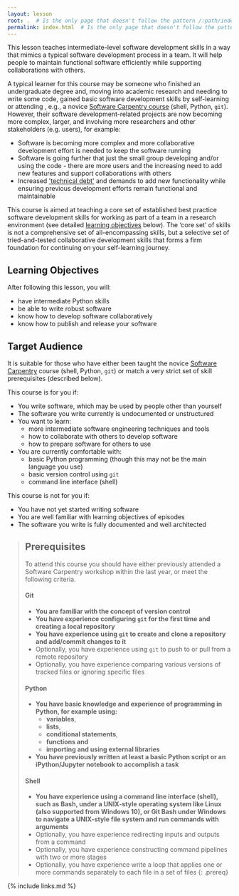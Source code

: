 ```yaml
---
layout: lesson
root: .  # Is the only page that doesn't follow the pattern /:path/index.html
permalink: index.html  # Is the only page that doesn't follow the pattern /:path/index.html
---
```

This lesson teaches intermediate-level software development skills in a way that mimics a 
typical software development process in a team. It will help people to maintain functional software efficiently 
while supporting collaborations with others.

A typical learner for this course may be someone who finished an 
undergraduate degree and, moving into academic 
research and needing to write some code, gained basic software development skills by self-learning or attending 
, e.g., a novice [Software Carpentry course](https://software-carpentry.org/) (shell, Python, `git`). 
However, their software development-related projects 
are now becoming more complex, larger, and involving more researchers and other stakeholders (e.g. users), for example:
- Software is becoming more complex and more collaborative development effort is needed to keep the software running 
- Software is going further that just the small group developing and/or using the code - there are more users and 
the increasing need to add new features and support collaborations with others
- Increased ['technical debt'](https://en.wikipedia.org/wiki/Technical_debt) and demands to add new functionality while ensuring previous development efforts 
remain functional and 
maintainable 

This course is aimed at teaching a core set of established best practice 
software development skills for working as part of a team in a 
research environment (see detailed [learning objectives](/index.html#learning-objectives) below). The ‘core set’ of skills is not a comprehensive set of all-encompassing skills, 
but a selective set of tried-and-tested collaborative development skills that forms a firm foundation for continuing 
on your self-learning journey. 

## Learning Objectives
After following this lesson, you will:

- have intermediate Python skills
- be able to write robust software
- know how to develop software collaboratively
- know how to publish and release your software

## Target Audience
It is suitable for those who have either been taught the novice 
[Software Carpentry](https://software-carpentry.org/) course (shell, Python, `git`) or match a very strict set of 
skill prerequisites (described below).

This course is for you if:
- You write software, which may be used by people other than yourself
- The software you write currently is undocumented or unstructured
- You want to learn:
    - more intermediate software engineering techniques and tools
    - how to collaborate with others to develop software
    - how to prepare software for others to use
- You are currently comfortable with:
    - basic Python programming (though this may not be the main language you use)
    - basic version control using `git`
    - command line interface (shell)
     
 This course is not for you if:
 - You have not yet started writing software
 - You are well familiar with learning objectives of episodes 
 - The software you write is fully documented and well architected
  
> ## Prerequisites
> To attend this course you should have either previously attended a Software Carpentry workshop within the last year, 
 or meet the following criteria.
>     
> #### Git
> - **You are familiar with the concept of version control**
> - **You have experience configuring `git` for the first time and creating a local repository**
> - **You have experience using `git` to create and clone a repository and add/commit changes to it** 
> - Optionally, you have experience using `git` to push to or pull from a remote repository
> - Optionally, you have experience comparing various versions of tracked files or ignoring specific files
>
> #### Python
> - **You have basic knowledge and experience of programming in Python, for example using:**  
>   - **variables**, 
>   - **lists**, 
>   - **conditional statements**, 
>   - **functions and** 
>   - **importing and using external libraries**  
> - **You have previously written at least a basic Python script or an iPython/Jupyter notebook to accomplish a 
> task**
>
> #### Shell
> - **You have experience using a command line interface (shell), such as Bash, under a UNIX-style operating system like 
> Linux (also supported from Windows 10), or Git Bash under Windows to navigate a UNIX-style file system and run 
> commands with arguments**
> - Optionally, you have experience redirecting inputs and outputs from a command 
> - Optionally, you have experience constructing command pipelines with two or more stages
> - Optionally, you have experience write a loop that applies one or more commands separately to each file in a set of 
> files
{: .prereq}

{% include links.md %}
